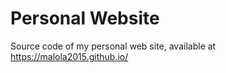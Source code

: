 # Personal Website

Source code of my personal web site, available at https://malola2015.github.io/
